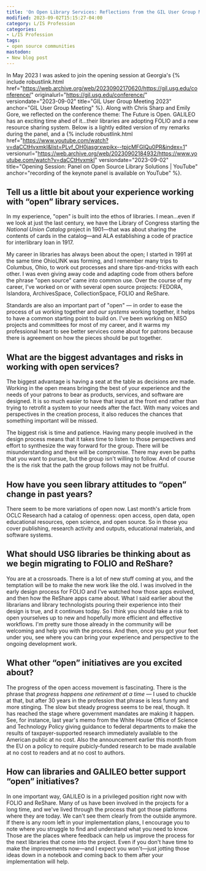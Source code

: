 ```yaml
---
title: 'On Open Library Services: Reflections from the GIL User Group Meeting'
modified: 2023-09-02T15:15:27-04:00
category: L/IS Profession
categories:
- L/IS Profession
tags:
- open source communities
mastodon:
- New blog post
---
```

In May 2023 I was asked to join the opening session at Georgia's {% include robustlink.html href="https://web.archive.org/web/20230902170620/https://gil.usg.edu/conference/" originalurl="https://gil.usg.edu/conference/" versiondate="2023-09-02" title="GIL User Group Meeting 2023" anchor="GIL User Group Meeting" %}. 
Along with Chris Sharp and Emily Gore, we reflected on the conference theme: The Future is Open.
GALILEO has an exciting time ahed of it...their libraries are adopting FOLIO and a new resource sharing system.
Below is a lightly edited version of my remarks during the panel, and a {% include robustlink.html href="https://www.youtube.com/watch?v=daCCtHvxmkI&list=PLvf_OH0jasgrxwpikx--tpjcMFGIQu0PR&index=1" versionurl="https://web.archive.org/web/20230902184932/https://www.youtube.com/watch?v=daCCtHvxmkI" versiondate="2023-09-02" title="Opening Session: Panel on Open Source Library Solutions | YouTube" anchor="recording of the keynote panel is available on YouTube" %}.


## Tell us a little bit about your experience working with “open” library services.

In my experience, "open" is built into the ethos of libraries. 
I mean...even if we look at just the last century, we have the Library of Congress starting the _National Union Catalog_ project in 1901—that was about sharing the contents of cards in the catalog—and ALA establishing a code of practice for interlibrary loan in 1917. 

My career in libraries has always been about the open; I started in 1991 at the same time OhioLINK was forming, and I remember many trips to Columbus, Ohio, to work out processes and share tips-and-tricks with each other. 
I was even giving away code and adapting code from others before the phrase "open source" came into common use. 
Over the course of my career, I've worked on or with several open source projects: FEDORA, Islandora, ArchivesSpace, CollectionSpace, FOLIO and ReShare.

Standards are also an important part of "open" — in order to ease the process of _us_ working together and _our systems_ working together, it helps to have a common starting point to build on. 
I've been working on NISO projects and committees for most of my career, and it warms my professional heart to see better services come about for patrons because there is agreement on how the pieces should be put together.


## What are the biggest advantages and risks in working with open services?

The biggest advantage is having a seat at the table as decisions are made. 
Working in the open means bringing the best of your experience and the needs of your patrons to bear as products, services, and software are designed. 
It is so much easier to have that input at the front end rather than trying to retrofit a system to your needs after the fact. 
With many voices and perspectives in the creation process, it also reduces the chances that something important will be missed. 

The biggest risk is time and patience. 
Having many people involved in the design process means that it takes time to listen to those perspectives and effort to synthesize the way forward for the group. 
There will be misunderstanding and there will be compromise. 
There may even be paths that you want to pursue, but the group isn't willing to follow. 
And of course the is the risk that the path the group follows may not be fruitful. 


## How have you seen library attitudes to “open” change in past years?

There seem to be more variations of open now. 
Last month's article from OCLC Research had a catalog of openness: open access, open data, open educational resources, open science, and open source. 
So in those you cover publishing, research activity and outputs, educational materials, and software systems. 


## What should USG libraries be thinking about as we begin migrating to FOLIO and ReShare?

You are at a crossroads. 
There is a lot of new stuff coming at you, and the temptation will be to make the new work like the old. 
I was involved in the early design process for FOLIO and I've watched how those apps evolved, and then how the ReShare apps came about. 
What I said earlier about the librarians and library technologists pouring their experience into their design is true, and it continues today. 
So I think you should take a risk to open yourselves up to new and hopefully more efficient and effective workflows. 
I'm pretty sure those already in the community will be welcoming and help you with the process. 
And then, once you got your feet under you, see where you can bring your experience and perspective to the ongoing development work. 


## What other “open” initiatives are you excited about?

The progress of the open access movement is fascinating. 
There is the phrase that _progress happens one retirement at a time_ — I used to chuckle at that, but after 30 years in the profession that phrase is less funny and more stinging. 
The slow but steady progress seems to be real, though. 
It has reached the stage where government mandates are making it happen. 
See, for instance, last year's memo from the White House Office of Science and Technology Policy giving guidance to federal departments to make the results of taxpayer-supported research immediately available to the American public at no cost. 
Also the announcement earlier this month from the EU on a policy to require pubicly-funded research to be made available at no cost to readers and at no cost to authors. 


## How can libraries and GALILEO better support “open” initiatives?

In one important way, GALILEO is in a privileged position right now with FOLIO and ReShare. 
Many of us have been involved in the projects for a long time, and we've lived through the process that got those platforms where they are today. 
We can't see them clearly from the outside anymore. 
If there is any room left in your implementation plans, I encourage you to note where you struggle to find and understand what you need to know. 
Those are the places where feedback can help us improve the process for the next libraries that come into the project. 
Even if you don't have time to make the improvements now—and I expect you won't—just jotting those ideas down in a notebook and coming back to them after your implementation will help.